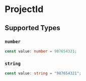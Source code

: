 # ProjectId


## Supported Types

### `number`

```typescript
const value: number = 987654321;
```

### `string`

```typescript
const value: string = "987654321";
```

